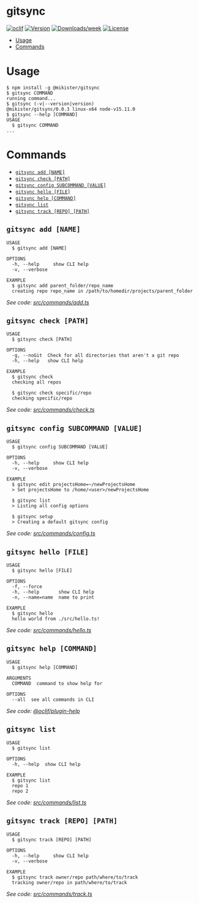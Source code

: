 gitsync
=======



[![oclif](https://img.shields.io/badge/cli-oclif-brightgreen.svg)](https://oclif.io)
[![Version](https://img.shields.io/npm/v/gitsync.svg)](https://npmjs.org/package/@mikister/gitsync)
[![Downloads/week](https://img.shields.io/npm/dw/gitsync.svg)](https://npmjs.org/package/@mikister/gitsync)
[![License](https://img.shields.io/npm/l/gitsync.svg)](https://github.com/mikister/@mikister/gitsync/blob/master/package.json)

<!-- toc -->
* [Usage](#usage)
* [Commands](#commands)
<!-- tocstop -->
# Usage
<!-- usage -->
```sh-session
$ npm install -g @mikister/gitsync
$ gitsync COMMAND
running command...
$ gitsync (-v|--version|version)
@mikister/gitsync/0.0.3 linux-x64 node-v15.11.0
$ gitsync --help [COMMAND]
USAGE
  $ gitsync COMMAND
...
```
<!-- usagestop -->
# Commands
<!-- commands -->
* [`gitsync add [NAME]`](#gitsync-add-name)
* [`gitsync check [PATH]`](#gitsync-check-path)
* [`gitsync config SUBCOMMAND [VALUE]`](#gitsync-config-subcommand-value)
* [`gitsync hello [FILE]`](#gitsync-hello-file)
* [`gitsync help [COMMAND]`](#gitsync-help-command)
* [`gitsync list`](#gitsync-list)
* [`gitsync track [REPO] [PATH]`](#gitsync-track-repo-path)

## `gitsync add [NAME]`

```
USAGE
  $ gitsync add [NAME]

OPTIONS
  -h, --help     show CLI help
  -v, --verbose

EXAMPLE
  $ gitsync add parent_folder/repo_name
  creating repo repo_name in /path/to/homedir/projects/parent_folder
```

_See code: [src/commands/add.ts](https://github.com/mikister/gitsync/blob/v0.0.3/src/commands/add.ts)_

## `gitsync check [PATH]`

```
USAGE
  $ gitsync check [PATH]

OPTIONS
  -g, --noGit  Check for all directories that aren't a git repo
  -h, --help   show CLI help

EXAMPLE
  $ gitsync check
  checking all repos

  $ gitsync check specific/repo
  checking specific/repo
```

_See code: [src/commands/check.ts](https://github.com/mikister/gitsync/blob/v0.0.3/src/commands/check.ts)_

## `gitsync config SUBCOMMAND [VALUE]`

```
USAGE
  $ gitsync config SUBCOMMAND [VALUE]

OPTIONS
  -h, --help     show CLI help
  -v, --verbose

EXAMPLE
  $ gitsync edit projectsHome=~/newProjectsHome
  > Set projectsHome to /home/<user>/newProjectsHome

  $ gitsync list
  > Listing all config options

  $ gitsync setup
  > Creating a default gitsync config
```

_See code: [src/commands/config.ts](https://github.com/mikister/gitsync/blob/v0.0.3/src/commands/config.ts)_

## `gitsync hello [FILE]`

```
USAGE
  $ gitsync hello [FILE]

OPTIONS
  -f, --force
  -h, --help       show CLI help
  -n, --name=name  name to print

EXAMPLE
  $ gitsync hello
  hello world from ./src/hello.ts!
```

_See code: [src/commands/hello.ts](https://github.com/mikister/gitsync/blob/v0.0.3/src/commands/hello.ts)_

## `gitsync help [COMMAND]`

```
USAGE
  $ gitsync help [COMMAND]

ARGUMENTS
  COMMAND  command to show help for

OPTIONS
  --all  see all commands in CLI
```

_See code: [@oclif/plugin-help](https://github.com/oclif/plugin-help/blob/v3.2.0/src/commands/help.ts)_

## `gitsync list`

```
USAGE
  $ gitsync list

OPTIONS
  -h, --help  show CLI help

EXAMPLE
  $ gitsync list
  repo 1
  repo 2
```

_See code: [src/commands/list.ts](https://github.com/mikister/gitsync/blob/v0.0.3/src/commands/list.ts)_

## `gitsync track [REPO] [PATH]`

```
USAGE
  $ gitsync track [REPO] [PATH]

OPTIONS
  -h, --help     show CLI help
  -v, --verbose

EXAMPLE
  $ gitsync track owner/repo path/where/to/track
  tracking owner/repo in path/where/to/track
```

_See code: [src/commands/track.ts](https://github.com/mikister/gitsync/blob/v0.0.3/src/commands/track.ts)_
<!-- commandsstop -->
